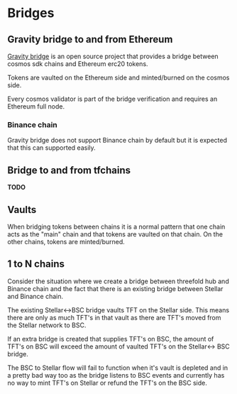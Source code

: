 # Bridges

## Gravity bridge to and from Ethereum

[Gravity bridge](https://github.com/gravity-bridge/gravity-bridge) is an open source project that provides a bridge between cosmos sdk chains and Ethereum erc20 tokens.

Tokens are vaulted on the Ethereum side and minted/burned on the cosmos side.

Every cosmos validator is part of the bridge verification and requires an Ethereum full node.

### Binance chain

Gravity bridge does not support Binance chain by default but it is expected that this can supported easily.

## Bridge to and from tfchains

**TODO**

## Vaults

When bridging tokens between chains it is a normal pattern that one chain acts as the "main" chain and that tokens are vaulted on that chain. On the other chains, tokens are minted/burned.

## 1 to N chains

Consider the situation where we create a bridge between threefold hub and Binance chain and the fact that there is an existing bridge between Stellar and Binance chain.

The existing Stellar<->BSC bridge vaults TFT on the Stellar side. This means there are only as much TFT's in that vault as there are TFT's moved from the Stellar network to BSC.

If an extra bridge is created that supplies TFT's on BSC, the amount of TFT's on BSC will exceed the amount of vaulted TFT's on the Stellar<-> BSC bridge.

The BSC to Stellar flow will fail to function when it's vault is depleted and in a pretty bad way too as the bridge listens to BSC events and currently has no way to mint TFT's on Stellar or refund the TFT's on the BSC side.

